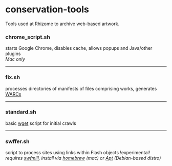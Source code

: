 conservation-tools
==================

Tools used at Rhizome to archive web-based artwork.

### chrome_script.sh
starts Google Chrome, disables cache, allows popups and Java/other plugins  
*Mac only*
- - -
### fix.sh
processes directories of manifests of files comprising works, generates [WARCs](http://www.digitalpreservation.gov/formats/fdd/fdd000236.shtml)
- - -
### standard.sh
basic [wget](http://www.gnu.org/software/wget/) script for initial crawls
- - -
### swffer.sh
script to process sites using links within Flash objects !experimental!  
*requires [swfmill](http://swfmill.org/), install via [homebrew](http://mxcl.github.io/homebrew/) (mac) or [Apt](http://wiki.debian.org/Apt) (Debian-based distro)*
